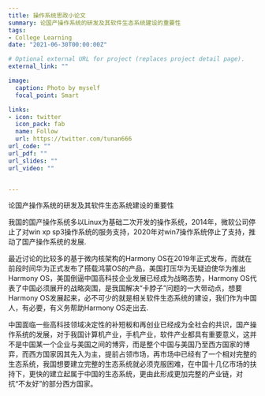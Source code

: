 ```yaml
---
title: 操作系统思政小论文
summary: 论国产操作系统的研发及其软件生态系统建设的重要性
tags:
- College Learning
date: "2021-06-30T00:00:00Z"

# Optional external URL for project (replaces project detail page).
external_link: ""

image:
  caption: Photo by myself
  focal_point: Smart

links:
- icon: twitter
  icon_pack: fab
  name: Follow
  url: https://twitter.com/tunan666
url_code: ""
url_pdf: ""
url_slides: ""
url_video: ""


---
```

论国产操作系统的研发及其软件生态系统建设的重要性



我国的国产操作系统多以Linux为基础二次开发的操作系统，2014年，微软公司停止了对win xp sp3操作系统的服务支持，2020年对win7操作系统停止了支持，推动了国产操作系统的发展.

最近讨论的比较多的基于微内核架构的Harmony OS在2019年正式发布，而就在前段时间华为正式发布了搭载鸿蒙OS的产品，美国打压华为无疑迫使华为推出Harmony OS，美国倒逼中国高科技企业发展已经成为战略态势，Harmony OS代表了中国必须展开的战略突围，是我国解决“卡脖子”问题的一大带动点，想要Harmony OS发展起来，必不可少的就是相关软件生态系统的建设，我们作为中国人，有必要，有义务帮助Harmony OS走出去.

中国面临一些高科技领域决定性的补短板和再创业已经成为全社会的共识，国产操作系统的发展，对于我国计算机产业，手机产业，软件产业都具有重要意义，这并不是中国某一个企业与美国之间的博弈，而是整个中国与美国乃至西方国家的博弈，而西方国家因其先入为主，提前占领市场，再市场中已经有了一个相对完整的生态系统，我国想要建立完整的生态系统就必须克服困难，在中国十几亿市场的扶持下，更快的建立起属于中国的生态系统，更由此形成更加完整的产业链，对抗“不友好”的部分西方国家。

